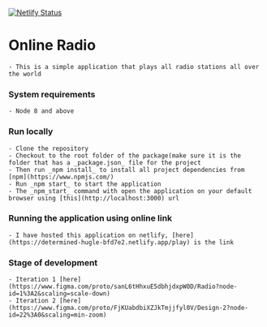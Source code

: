 [![Netlify Status](https://api.netlify.com/api/v1/badges/cd9e94fd-353a-4083-9b94-069f33672b74/deploy-status)](https://app.netlify.com/sites/determined-hugle-bfd7e2/deploys)

# Online Radio
	- This is a simple application that plays all radio stations all over the world

### System requirements
	- Node 8 and above

### Run locally
	- Clone the repository
	- Checkout to the root folder of the package(make sure it is the folder that has a _package.json_ file for the project
	- Then run _npm install_ to install all project dependencies from [npm](https://www.npmjs.com/)
	- Run _npm start_ to start the application
	- The _npm_start_ command with open the application on your default browser using [this](http://localhost:3000) url

### Running the application using online link
	- I have hosted this application on netlify, [here](https://determined-hugle-bfd7e2.netlify.app/play) is the link

### Stage of development
	- Iteration 1 [here](https://www.figma.com/proto/sanL6tHhxuE5dbhjdxpW0D/Radio?node-id=1%3A2&scaling=scale-down)
	- Iteration 2 [here](https://www.figma.com/proto/FjKUabdbiXZJkTmjjfyl0V/Design-2?node-id=22%3A0&scaling=min-zoom)

